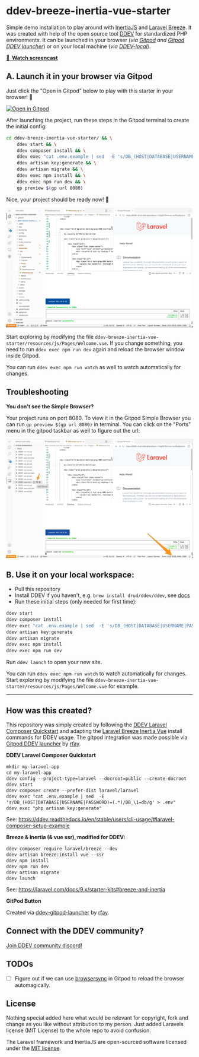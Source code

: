 # ddev-breeze-inertia-vue-starter

Simple demo installation to play around with [InertiaJS](https://inertiajs.com/) and [Laravel Breeze](https://laravel.com/docs/9.x/starter-kits#breeze-and-inertia). It was created with help of the open source tool [DDEV](https://ddev.readthedocs.io/en/stable/) for standardized PHP environments. It can be launched in your browser (_via [Gitpod](https://www.gitpod.io/) and [Gitpod DDEV launcher](https://drud.github.io/ddev-gitpod-launcher/)_) or on your local machine (_via [DDEV-local](https://ddev.readthedocs.io/en/stable/)_).

**[🎥 &nbsp;Watch screencast](https://www.youtube.com/watch?v=XDn_itJ0s64)**

## A. Launch it in your browser via Gitpod

Just click the "Open in Gitpod" below to play with this starter in your browser! 🚀

[![Open in Gitpod](https://gitpod.io/button/open-in-gitpod.svg)](https://gitpod.io/#DDEV_REPO=https%3A%2F%2Fgithub.com%2Fmandrasch%2Fddev-breeze-inertia-vue-starter,DDEV_ARTIFACTS=/https://github.com/drud/ddev-gitpod-launcher/)

After launching the project, run these steps in the Gitpod terminal to create the initial config:

```bash
cd ddev-breeze-inertia-vue-starter/ && \
    ddev start && \
    ddev composer install && \
    ddev exec "cat .env.example | sed  -E 's/DB_(HOST|DATABASE|USERNAME|PASSWORD)=(.*)/DB_\1=db/g' > .env" && \
    ddev artisan key:generate && \
    ddev artisan migrate && \
    ddev exec npm install && \
    ddev exec npm run dev && \
    gp preview $(gp url 8080)
```

Nice, your project should be ready now! 🥳

![Screenshot Gitpod interface](.screenshots/screenshot_gitpod_01.png)

Start exploring by modifying the file
`ddev-breeze-inertia-vue-starter/resources/js/Pages/Welcome.vue`. If you change something, you need to run `ddev exec npm run dev` again and reload the browser window inside Gitpod.

You can run `ddev exec npm run watch` as well to watch automatically for changes.

## Troubleshooting

**You don't see the Simple Browser?**

Your project runs on port 8080. To view it in the Gitpod Simple Browser you can run `gp preview $(gp url 8080)` in terminal. You can click on the "Ports" menu in the gitpod taskbar as well to figure out the url:

![Screenshot Gitpod Ports](.screenshots/screenshot_gitpod_02.png)

## B. Use it on your local workspace:

-   Pull this repository
-   Install DDEV if you haven't, e.g. `brew install drud/ddev/ddev`, see [docs](https://ddev.readthedocs.io/en/stable/#installation)
-   Run these initial steps (only needed for first time):

```bash
ddev start
ddev composer install
ddev exec "cat .env.example | sed  -E 's/DB_(HOST|DATABASE|USERNAME|PASSWORD)=(.*)/DB_\1=db/g' > .env"
ddev artisan key:generate
ddev artisan migrate
ddev exec npm install
ddev exec npm run dev
```

Run `ddev launch` to open your new site.

You can run `ddev exec npm run watch` to watch automatically for changes. Start exploring by modifying the file `ddev-breeze-inertia-vue-starter/resources/js/Pages/Welcome.vue` for example.

<hr>

## How was this created?

This repository was simply created by following the [DDEV Laravel Composer Quickstart](https://ddev.readthedocs.io/en/stable/users/cli-usage/#laravel-composer-setup-example) and adapting the [Laravel Breeze Inertia Vue](https://laravel.com/docs/9.x/starter-kits#breeze-and-inertia) install commands for DDEV usage. The gitpod integration was made possible via [Gitpod DDEV launcher](https://drud.github.io/ddev-gitpod-launcher/) by [rfay](https://github.com/rfay).

**DDEV Laravel Composer Quickstart**

```
mkdir my-laravel-app
cd my-laravel-app
ddev config --project-type=laravel --docroot=public --create-docroot
ddev start
ddev composer create --prefer-dist laravel/laravel
ddev exec "cat .env.example | sed  -E 's/DB_(HOST|DATABASE|USERNAME|PASSWORD)=(.*)/DB_\1=db/g' > .env"
ddev exec "php artisan key:generate"
```

See: https://ddev.readthedocs.io/en/stable/users/cli-usage/#laravel-composer-setup-example

**Breeze & Inertia (& vue ssr), modified for DDEV:**

```
ddev composer require laravel/breeze --dev
ddev artisan breeze:install vue --ssr
ddev npm install
ddev npm run dev
ddev artisan migrate
ddev launch
```

See: https://laravel.com/docs/9.x/starter-kits#breeze-and-inertia

**GitPod Button**

Created via [ddev-gitpod-launcher](https://gitpod.io/#DDEV_REPO=https%3A%2F%2Fgithub.com%2Fmandrasch%2Fddev-breeze-inertia-vue-starter,DDEV_ARTIFACTS=https%3A%2F%2Fgithub.com%2Fdrud%2Fd9simple-artifacts/https://github.com/drud/ddev-gitpod-launcher/) by [rfay](https://github.com/rfay).

## Connect with the DDEV community?

[Join DDEV community discord!](https://discord.gg/hCZFfAMc5k)

## TODOs

-   [ ] Figure out if we can use [browsersync](https://laravel-mix.com/docs/6.0/browsersync) in Gitpod to reload the browser automagically.

## License

Nothing special added here what would be relevant for copyright, fork and change as you like without attribution to my person. Just added Laravels license (MIT License) to the whole repo to avoid confusion.

The Laravel framework and InertiaJS are open-sourced software licensed under the [MIT license](https://opensource.org/licenses/MIT).
